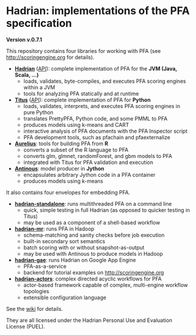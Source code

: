 Hadrian: implementations of the PFA specification
========

**Version v.0.7.1**

This repository contains four libraries for working with PFA (see http://scoringengine.org for details).

  * **[Hadrian](https://github.com/opendatagroup/hadrian/wiki#hadrian)** ([API](http://opendatagroup.github.io/hadrian/hadrian-0.7.1/index.html#com.opendatagroup.hadrian.jvmcompiler.PFAEngine)): complete implementation of PFA for the **JVM (Java, Scala, ...)**
    * loads, validates, byte-compiles, and executes PFA scoring engines within a JVM
    * tools for analyzing PFA statically and at runtime
  * **[Titus](https://github.com/opendatagroup/hadrian/wiki#titus)** ([API](http://opendatagroup.github.io/hadrian/titus-0.7.1/)): complete implementation of PFA for **Python**
    * loads, validates, interprets, and executes PFA scoring engines in pure Python
    * translates PrettyPFA, Python code, and some PMML to PFA
    * produces models using k-means and CART
    * interactive analysis of PFA documents with the PFA Inspector script
    * PFA development tools, such as pfachain and pfaexternalize
  * **[Aurelius](https://github.com/opendatagroup/hadrian/wiki#aurelius)**: tools for building PFA from **R**
    * converts a subset of the R language to PFA
    * converts glm, glmnet, randomForest, and gbm models to PFA
    * integrated with Titus for PFA validation and execution
  * **[Antinous](https://github.com/opendatagroup/hadrian/wiki#antinous)**: model producer in **Jython**
    * encapsulates arbitrary Jython code in a PFA container
    * produces models using k-means

It also contains four envelopes for embedding PFA.

  * **[hadrian-standalone](https://github.com/opendatagroup/hadrian/wiki/Hadrian-Standalone)**: runs multithreaded PFA on a command line
    * quick, simple testing in full Hadrian (as opposed to quicker testing in Titus)
    * may be used as a component of a shell-based workflow
  * **[hadrian-mr](https://github.com/opendatagroup/hadrian/wiki/Hadrian-MR)**: runs PFA in Hadoop
    * schema-matching and sanity checks before job execution
    * built-in secondary sort semantics
    * batch scoring with or without snapshot-as-output
    * may be used with Antinous to produce models in Hadoop
  * **[hadrian-gae](https://github.com/opendatagroup/hadrian/wiki/Hadrian-GAE)**: runs Hadrian on Google App Engine
    * PFA-as-a-service
    * backend for tutorial examples on http://scoringengine.org
  * **[hadrian-actors](https://github.com/opendatagroup/hadrian/wiki/Hadrian-Actors)**: complex directed acyclic workflows for PFA
    * actor-based framework capable of complex, multi-engine workflow topologies
    * extensible configuration language

See the [wiki](https://github.com/opendatagroup/hadrian/wiki) for details.

They are all licensed under the Hadrian Personal Use and Evaluation License (PUEL).
